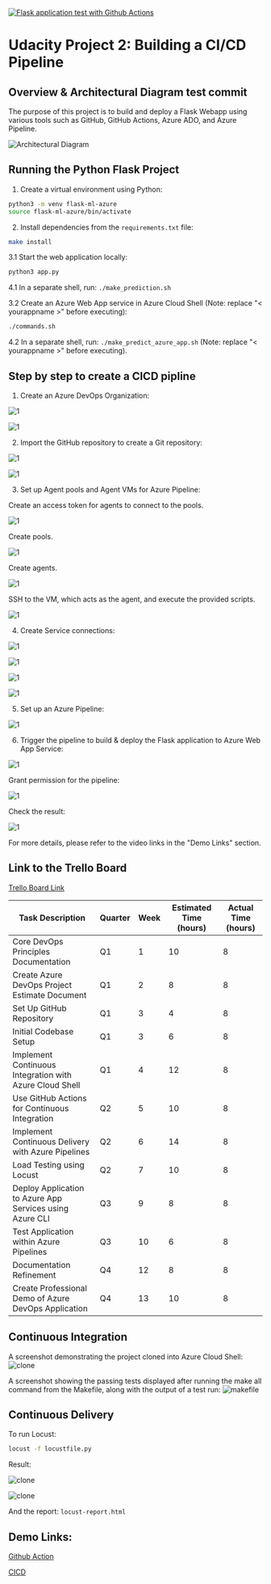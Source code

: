[![Flask application test with Github Actions](https://github.com/nghiattr/udacity-devops-project2/actions/workflows/pylint.yml/badge.svg)](https://github.com/nghiattr/udacity-devops-project2/actions/workflows/pylint.yml)


# Udacity Project 2: Building a CI/CD Pipeline


## Overview & Architectural Diagram test commit

The purpose of this project is to build and deploy a Flask Webapp using various tools such as GitHub, GitHub Actions, Azure ADO, and Azure Pipeline.

![Architectural Diagram](./image/1.png)

## Running the Python Flask Project

1. Create a virtual environment using Python:
```bash
python3 -m venv flask-ml-azure
source flask-ml-azure/bin/activate
```

2. Install dependencies from the `requirements.txt` file:
```bash
make install
```

3.1 Start the web application locally:
```bash
python3 app.py
```


4.1 In a separate shell, run: `./make_prediction.sh`


3.2 Create an Azure Web App service in Azure Cloud Shell (Note: replace "< yourappname >" before executing):
```bash
./commands.sh
```


4.2 In a separate shell, run: `./make_predict_azure_app.sh` (Note: replace "< yourappname >" before executing).


## Step by step to create a CICD pipline

1. Create an Azure DevOps Organization:

![1](./image/4.png)


![1](./image/5.png)

2. Import the GitHub repository to create a Git repository:

![1](./image/6.png)


![1](./image/7.png)


3. Set up Agent pools and Agent VMs for Azure Pipeline:


Create an access token for agents to connect to the pools.


![1](./image/10.png)


Create pools.


![1](./image/8.png)


Create agents.


![1](./image/9.png)



SSH to the VM, which acts as the agent, and execute the provided scripts.


![1](./image/11.png)


4. Create Service connections:


![1](./image/12.png)


![1](./image/13.png)


![1](./image/14.png)


![1](./image/15.png)


5. Set up an Azure Pipeline:


![1](./image/16.png)


6. Trigger the pipeline to build & deploy the Flask application to Azure Web App Service:


![1](./image/17.png)


Grant permission for the pipeline:


![1](./image/18.png)


Check the result:


![1](./image/19.png)


For more details, please refer to the video links in the "Demo Links" section.


## Link to the Trello Board


[Trello Board Link](https://trello.com/b/ormxYoYZ/nghiaproject)

| Task Description                                           | Quarter | Week | Estimated Time (hours) | Actual Time (hours) |
|------------------------------------------------------------|---------|------|------------------------|----------------------|
| Core DevOps Principles Documentation                       | Q1      | 1    | 10                     | 8                     |
| Create Azure DevOps Project Estimate Document             | Q1      | 2    | 8                      | 8                     |
| Set Up GitHub Repository                                  | Q1      | 3    | 4                      |  8                    |
| Initial Codebase Setup                                    | Q1      | 3    | 6                      | 8                     |
| Implement Continuous Integration with Azure Cloud Shell   | Q1      | 4    | 12                     | 8                     |
| Use GitHub Actions for Continuous Integration             | Q2      | 5    | 10                     | 8                     |
| Implement Continuous Delivery with Azure Pipelines       | Q2      | 6    | 14                     |  8                   |
| Load Testing using Locust                                 | Q2      | 7    | 10                     | 8                     |
| Deploy Application to Azure App Services using Azure CLI  | Q3      | 9    | 8                      |  8                    |
| Test Application within Azure Pipelines                  | Q3      | 10   | 6                      |   8                   |
| Documentation Refinement                                  | Q4      | 12   | 8                      | 8                     |
| Create Professional Demo of Azure DevOps Application      | Q4      | 13   | 10                     | 8                     |


## Continuous Integration


A screenshot demonstrating the project cloned into Azure Cloud Shell:
![clone](./image/21.png)


A screenshot showing the passing tests displayed after running the make all command from the Makefile, along with the output of a test run:
![makefile](./image/20.png)


## Continuous Delivery


To run Locust:
```bash
locust -f locustfile.py
```

Result:


![clone](./image/22.png)


![clone](./image/23.png)


And the report: `locust-report.html`


## Demo Links:


[Github Action](https://youtu.be/FIfIcomB-Ak)


[CICD](https://youtu.be/NnCFK7AULq0)